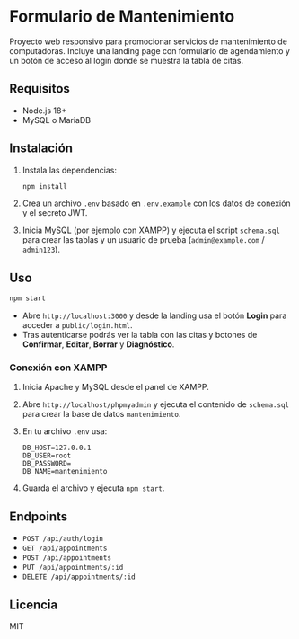 # Formulario de Mantenimiento

Proyecto web responsivo para promocionar servicios de mantenimiento de computadoras. Incluye una landing page con formulario de agendamiento y un botón de acceso al login donde se muestra la tabla de citas.

## Requisitos

- Node.js 18+
- MySQL o MariaDB

## Instalación

1. Instala las dependencias:

   ```bash
   npm install
   ```

2. Crea un archivo `.env` basado en `.env.example` con los datos de conexión y el secreto JWT.
3. Inicia MySQL (por ejemplo con XAMPP) y ejecuta el script `schema.sql` para crear las tablas y un usuario de prueba (`admin@example.com` / `admin123`).

## Uso

```bash
npm start
```

- Abre `http://localhost:3000` y desde la landing usa el botón **Login** para acceder a `public/login.html`.
- Tras autenticarse podrás ver la tabla con las citas y botones de **Confirmar**, **Editar**, **Borrar** y **Diagnóstico**.

### Conexión con XAMPP

1. Inicia Apache y MySQL desde el panel de XAMPP.
2. Abre `http://localhost/phpmyadmin` y ejecuta el contenido de `schema.sql` para crear la base de datos `mantenimiento`.
3. En tu archivo `.env` usa:

   ```env
   DB_HOST=127.0.0.1
   DB_USER=root
   DB_PASSWORD=
   DB_NAME=mantenimiento
   ```

4. Guarda el archivo y ejecuta `npm start`.

## Endpoints

- `POST /api/auth/login`
- `GET /api/appointments`
- `POST /api/appointments`
- `PUT /api/appointments/:id`
- `DELETE /api/appointments/:id`

## Licencia

MIT
